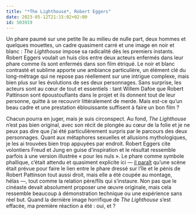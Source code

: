 ```yaml
---
title: "*The Lighthouse*, Robert Eggers"
date: 2023-05-12T21:15:02+02:00
id: 503919 
---
```


Un phare paumé sur une petite île au milieu de nulle part, deux hommes et quelques mouettes, un cadre quasiment carré et une image en noir et blanc : *The Lighthouse* impose sa radicalité dès les premiers instants. Robert Eggers voulait un huis clos entre deux acteurs enfermés dans leur phare comme ils sont enfermés dans son film étriqué. Le noir et blanc contrasté et sublime apporte une ambiance particulière, un élément clé du long-métrage qui ne repose pas réellement sur une intrigue complexe, mais bien plus sur les évolutions de ses deux personnages. Sans surprise, les acteurs sont au cœur de tout et essentiels : tant Willem Dafoe que Robert Pattinson sont époustouflants dans le projet et ils donnent tout de leur personne, quitte à se recouvrir littéralement de merde. Mais est-ce qu’un beau cadre et une prestation éblouissante suffisent à faire un bon film ?

Chacun pourra en juger, mais je suis circonspect. Au fond, *The Lighthouse* n’est pas bien original, avec son récit de plongée au cœur de la folie et je ne peux pas dire que j’ai été particulièrement surpris par le parcours des deux personnages. Quant aux métaphores sexuelles et allusions mythologiques, je les ai trouvées bien trop appuyées par endroit. Robert Eggers cite volontiers Freud et Jung en guise d’inspiration et le résultat ressemble parfois à une version illustrée « pour les nuls ». Le phare comme symbole phallique, c’était attendu et quasiment explicite ici — [il paraît](https://en.wikipedia.org/wiki/The_Lighthouse_(2019_film)#Psychoanalysis) qu’une scène était prévue pour faire le lien entre le phare dressé sur l’île et le pénis de Robert Pattinson tout aussi droit, mais elle a été coupée au montage, hélas —, tout comme la relation père/fils qui s’instaure. Non pas que le cinéaste devait absolument proposer une œuvre originale, mais cela ressemble beaucoup à démonstration technique ou une expérience sans réel but. Quand la dernière image horrifique de *The Lighthouse* s’est effacée, ma première réaction a été : oui, et ? 


